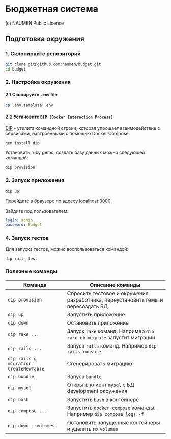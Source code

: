 # Бюджетная система

(с) NAUMEN Public License

## Подготовка окружения

### 1. Склонируйте репозиторий

```bash
git clone git@github.com:naumen/budget.git
cd budget
```

### 2. Настройка окружения

#### 2.1 Скопируйте `.env` file

```bash
cp .env.template .env
```

#### 2.2 Установите `DIP (Docker Interaction Process)`

[DIP](https://github.com/bibendi/dip) - утилита командной строки, которая упрощает взаимодействие с сервисами,
настроенными с помощью Docker Compose.

```bash
gem install dip
```

Установить ruby gems, создать базу данных можно следующей командой:

```bash
dip provision
```

### 3. Запуск приложения

```bash
dip up
```

Перейдите в браузере по адресу [localhost:3000](http://localhost:3000)

Зайдите под пользователем:

```yaml
login: admin
password: Budget
```

### 4. Запуск тестов

Для запуска тестов, можно воспользоваться командой:

```bash
dip rails test
```

### Полезные команды

| Команда                                | Описание команды                                                                 |
| -------------------------------------- | -------------------------------------------------------------------------------- |
| `dip provision`                        | Сбросить тестовое и окружение разработчика, переустановить гемы и пересоздать БД |
| `dip up`                               | Запустить приложение                                                             |
| `dip down`                             | Остановить приложение                                                            |
| `dip rake ...`                         | Запуск `rake` команд. Например `dip rake db:migrate` запустит миграции           |
| `dip rails ...`                        | Запуск `rails` команд. Например `dip rails console`                              |
| `dip rails g migration CreateNewTable` | Сгенерировать миграцию                                                           |
| `dip bundle`                           | Запуск `bundle`                                                                  |
| `dip mysql`                            | Открыть клиент `mysql` с БД development окружения                                |
| `dip bash`                             | Запустить `bash` в контейнере                                                    |
| `dip compose ...`                      | Запустить `docker-compose` команды. Например `dip compose logs -f`               |
| `dip down --volumes`                   | Остановить запущенные контейнеры и удалить их `volumes`                          |
